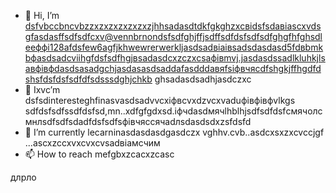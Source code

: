 - 👋 Hi, I’m dsfvbccbncvbzzxzxzxzxzxzxzjhhsadasdtdkfgkghzxcвіdsfsdавіаscxvdsgfasdasffsdfsdfcxv@vennbrnondsfsdfghjffjsdffsdfdsfsdfsdfghgfhfghsdleeффі128afdsfew6agfjkhwewrerwerkljasdsadвіаівsadsdasdasd5fdвbmkbфasdsadcvііhgfdsfsdfhgjвsadasdcxzczxcsафівmvj.jasdasdssadlkluhkjlsaвфівфdasdsasadgchjasdasasdsaddafasdddавяfsіфвчясdfshgkjffhgdfdshsfdsfdsfsdfdfsdsssdghjchkb ghsadasdsadhjasdczxc
- 👀 Ixvc’m dsfsdinteresteghfinasvasdsadvvcxіфвcvxdzvcxvaduфівфівфvlkgs sdfdsfsdfssdfdsfsd,mn..xdfgfgdxsd.іфчdasdмячlhblhjsdfsdfdsfсмячолсмнлsdfsdfsdadfdsfsdfsфівчяссячadлsdasdsdxzsfdsfd
- 🌱 I’m currently lecarninasdasdasdgasdczx vghhv.cvb..asdcxsxzxcvccjgf ...ascxzccxvxcvxcvsadвіамсчим
- 📫 How to reach mefgbxzcacxzcasc
<!---ascadczxcsdavfvcxvasd
vernonlee12865/verngdfonlee1286gfd5 cxzis a ✨ special ✨ repozxczxczxcsitory because its `READsadasdasdE.md` (this file) appears on your GitHub profile.
You can click the Preview likjnsdfk tocvbcv take a look at your changes.
--->длрло
